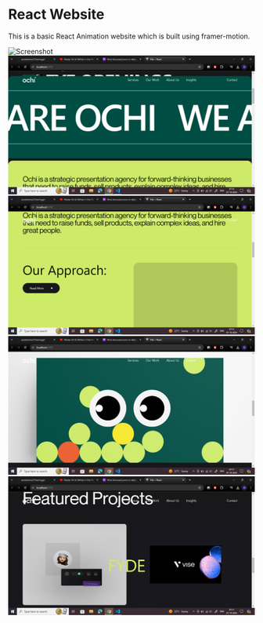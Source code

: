 # React Website

This is a basic React Animation website which is built using framer-motion.

![Screenshot](1.png)
![Screenshot](public/2.png)
![Screenshot](public/3.png)
![Screenshot](public/4.png)
![Screenshot](public/5.png)





 
 
